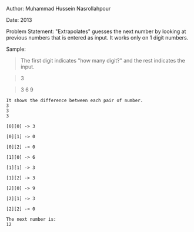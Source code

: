 Author: Muhammad Hussein Nasrollahpour

Date: 2013

Problem Statement: "Extrapolates" guesses the next number by looking at previous numbers that is entered as input. It works only on 1 digit numbers.

Sample:
<blockquote>The first digit indicates "how many digit?" and the rest indicates the input.</blockquote>	
<blockquote>3</blockquote><blockquote>3 6 9</blockquote>
	
	It shows the difference between each pair of number.
	3
	3
	3

	[0][0] -> 3

	[0][1] -> 0

	[0][2] -> 0

	[1][0] -> 6

	[1][1] -> 3

	[1][2] -> 3

	[2][0] -> 9

	[2][1] -> 3

	[2][2] -> 0
	
	The next number is:
	12

